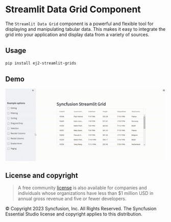 # Streamlit Data Grid Component

The `Streamlit Data Grid` component is a powerful and flexible tool for displaying and manipulating tabular data. This makes it easy to integrate the grid into your application and display data from a variety of sources.

## Usage

```bash
pip install ej2-streamlit-grids
```

## Demo

![Streamlit Grid Component](https://raw.githubusercontent.com/SyncfusionExamples/Getting-started-with-Syncfusion-Grid-component-in-Streamlit-app/master/images/ej2_streamlit_grids_demos.gif)

## License and copyright

> A free community [license](https://www.syncfusion.com/products/communitylicense) is also available for companies and individuals whose organizations have less than $1 million USD in annual gross revenue and five or fewer developers.

&copy; Copyright 2023 Syncfusion, Inc. All Rights Reserved. The Syncfusion Essential Studio license and copyright applies to this distribution.